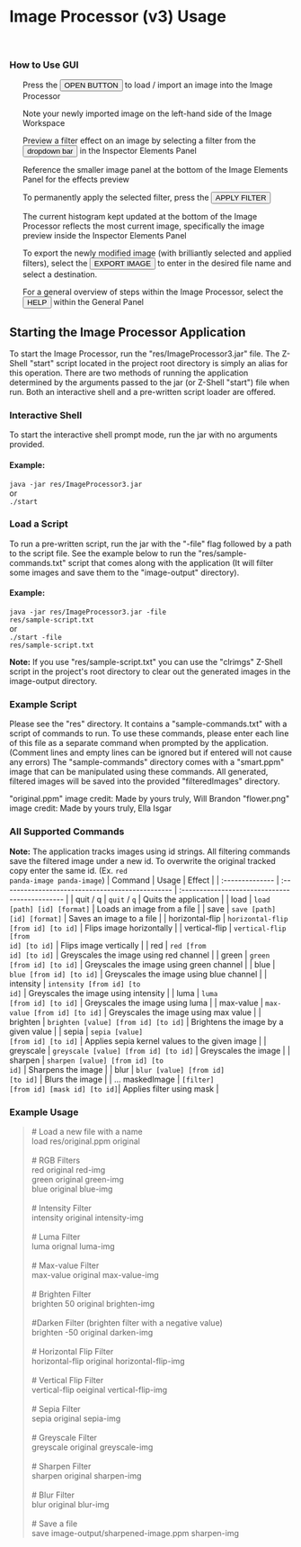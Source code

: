 # Image Processor (v3) Usage
<br>

### How to Use GUI
<ul>Press the <button>OPEN BUTTON</button> to load / import an image into the Image Processor</ul>
<ul>Note your newly imported image on the left-hand side of the Image Workspace</ul>
<ul>Preview a filter effect on an image by selecting a filter from the <button>dropdown 
bar</button> in the Inspector Elements Panel</ul>
<ul>Reference the smaller image panel at the bottom of the Image Elements Panel for the effects preview</ul>
<ul>To permanently apply the selected filter, press the <button>APPLY FILTER</button></ul>
<ul>The current histogram kept updated at the bottom of the Image Processor reflects the most 
current image, specifically the image preview inside the Inspector Elements Panel</ul>
<ul>To export the newly modified image (with brilliantly selected and applied filters), select the 
<button>EXPORT IMAGE</button> to enter in the desired file name and select a destination.</ul>
<ul>For a general overview of steps within the Image Processor, select the <button>HELP</button> 
within the General Panel</ul>

## Starting the Image Processor Application
To start the Image Processor, run the "res/ImageProcessor3.jar" file. The Z-Shell "start" script located in the project
root directory is simply an alias for this operation. There are two methods of running the application determined by
the arguments passed to the jar (or Z-Shell "start") file when run. Both an interactive shell and a pre-written script
loader are offered.

### Interactive Shell
To start the interactive shell prompt mode, run the jar with no arguments provided.
#### Example:
<code>java -jar res/ImageProcessor3.jar</code><br>
or<br>
<code>./start</code>

### Load a Script
To run a pre-written script, run the jar with the "-file" flag followed by a path to the script file. See the example
below to run the "res/sample-commands.txt" script that comes along with the application (It will filter some images
and save them to the "image-output" directory).
#### Example:
<code>java -jar res/ImageProcessor3.jar -file res/sample-script.txt</code><br>
or<br>
<code>./start -file res/sample-script.txt</code>

**Note:** If you use "res/sample-script.txt" you can use the "clrimgs" Z-Shell script in the project's root directory
to clear out the generated images in the image-output directory.

### Example Script
Please see the "res" directory. It contains a "sample-commands.txt" with a script of commands to
run. To use these commands, please enter each line of this file as a separate command when prompted by the
application. (Comment lines and empty lines can be ignored but if entered will not cause any errors) The 
"sample-commands" directory comes with a "smart.ppm" image that can be manipulated using these commands.
All generated, filtered images will be saved into the provided "filteredImages" directory.

"original.ppm" image credit: Made by yours truly, Will Brandon
"flower.png" image credit: Made by yours truly, Ella Isgar


### All Supported Commands
**Note:** The application tracks images using id strings. All filtering commands save the filtered image under a
new id. To overwrite the original tracked copy enter the same id. (Ex. <code>red panda-image panda-image</code>)
| Command         | Usage                                            | Effect                                         |
| :-------------- | :----------------------------------------------- | :--------------------------------------------- |
| quit / q        | <code>quit</code> / <code>q</code>               | Quits the application                          |
| load            | <code>load [path] [id] [format]</code>           | Loads an image from a file                     |
| save            | <code>save [path] [id] [format]</code>           | Saves an image to a file                       |
| horizontal-flip | <code>horizontal-flip [from id] [to id]</code>   | Flips image horizontally                       |
| vertical-flip   | <code>vertical-flip [from id] [to id]</code>     | Flips image vertically                         |
| red             | <code>red [from id] [to id]</code>               | Greyscales the image using red channel         |
| green           | <code>green [from id] [to id]</code>             | Greyscales the image using green channel       |
| blue            | <code>blue [from id] [to id]</code>              | Greyscales the image using blue channel        |
| intensity       | <code>intensity [from id] [to id]</code>         | Greyscales the image using intensity           |
| luma            | <code>luma [from id] [to id]</code>              | Greyscales the image using luma                |
| max-value       | <code>max-value [from id] [to id]</code>         | Greyscales the image using max value           |
| brighten        | <code>brighten [value] [from id] [to id]</code>  | Brightens the image by a given value           |
| sepia           | <code>sepia [value] [from id] [to id]</code>     | Applies sepia kernel values to the given image |
| greyscale       | <code>greyscale [value] [from id] [to id]</code> | Greyscales the image                           |
| sharpen         | <code>sharpen [value] [from id] [to id]</code>   | Sharpens the image                             |
| blur            | <code>blur [value] [from id] [to id]</code>      | Blurs the image                                |
| ... maskedImage | <code>[filter] [from id] [mask id] [to id]</code>| Applies filter using mask                      |

### Example Usage
> \# Load a new file with a name<br>
> load res/original.ppm original<br>
> <br>
> \# RGB Filters<br>
> red original red-img<br>
> green original green-img<br>
> blue original blue-img<br>
> <br>
> \# Intensity Filter<br>
>intensity original intensity-img<br>
> <br>
> \# Luma Filter<br>
> luma orignal luma-img<br>
> <br>
> \# Max-value Filter<br>
> max-value original max-value-img<br>
> <br>
> \# Brighten Filter<br>
> brighten 50 original brighten-img<br>
> <br>
> \#Darken Filter (brighten filter with a negative value)<br>
> brighten -50 original darken-img<br>
> <br>
> \# Horizontal Flip Filter<br>
> horizontal-flip original horizontal-flip-img<br>
> <br>
> \# Vertical Flip Filter<br>
> vertical-flip oeiginal vertical-flip-img<br>
> <br>
> \# Sepia Filter<br>
> sepia original sepia-img<br>
> <br>
> \# Greyscale Filter<br>
> greyscale original greyscale-img<br>
> <br>
> \# Sharpen Filter<br>
> sharpen original sharpen-img<br>
> <br>
> \# Blur Filter<br>
> blur original blur-img<br>
> <br>
> \# Save a file<br>
> save image-output/sharpened-image.ppm sharpen-img<br>
